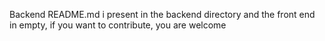 Backend README.md i present in the backend directory and the front end in empty, if you want to contribute, you are welcome
